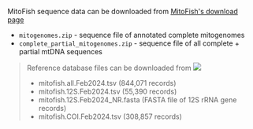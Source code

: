 MitoFish sequence data can be downloaded from [MitoFish's download page](http://mitofish.aori.u-tokyo.ac.jp/download/)

* `mitogenomes.zip` - sequence file of annotated complete mitogenomes
* `complete_partial_mitogenomes.zip` - sequence file of all complete + partial mtDNA sequences

> Reference database files can be downloaded from [<img src=https://zenodo.org/badge/DOI/10.5281/zenodo.10655481.svg>](https://doi.org/10.5281/zenodo.10655481)
> - mitofish.all.Feb2024.tsv (844,071 records)
> - mitofish.12S.Feb2024.tsv (55,390 records)
> - mitofish.12S.Feb2024_NR.fasta (FASTA file of 12S rRNA gene records)
> - mitofish.COI.Feb2024.tsv (308,857 records)
